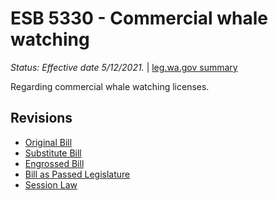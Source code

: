 # ESB 5330 - Commercial whale watching
*Status: Effective date 5/12/2021.* | [leg.wa.gov summary](https://app.leg.wa.gov/billsummary?BillNumber=5330&Year=2021)

Regarding commercial whale watching licenses.

## Revisions
* [Original Bill](1/)
* [Substitute Bill](S/)
* [Engrossed Bill](1/)
* [Bill as Passed Legislature](1/)
* [Session Law](1/)